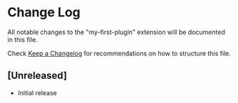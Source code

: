 # Change Log 

All notable changes to the "my-first-plugin" extension will be documented in this file.

Check [Keep a Changelog](http://keepachangelog.com/) for recommendations on how to structure this file.

## [Unreleased]

- Initial release